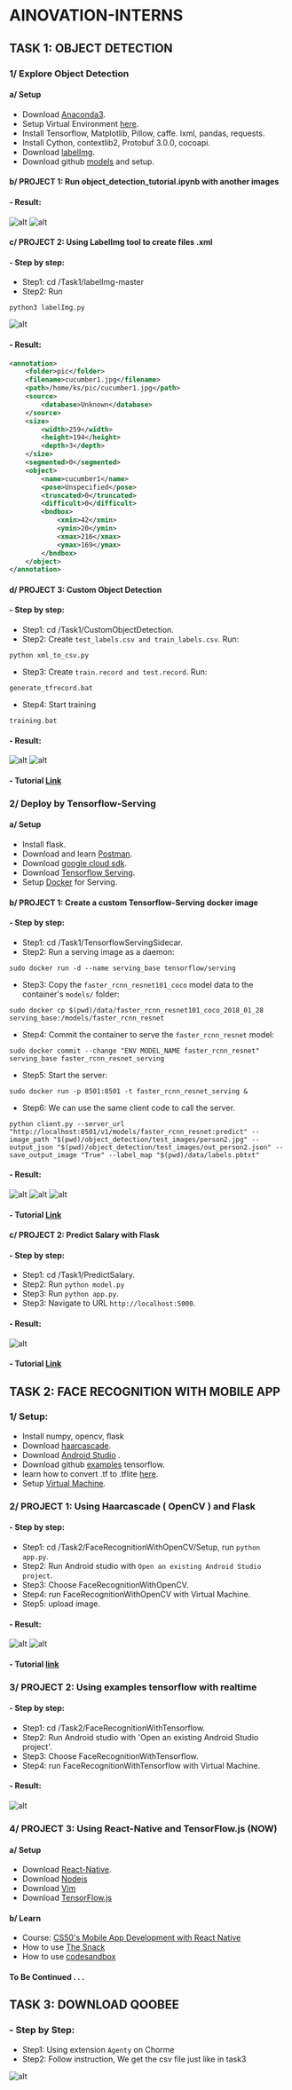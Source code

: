 # AINOVATION-INTERNS

## TASK 1: OBJECT DETECTION

### 1/ Explore Object Detection

#### a/ Setup
* Download [Anaconda3](https://www.anaconda.com/distribution/).
* Setup Virtual Environment [here](https://docs.python.org/3/tutorial/venv.html).
* Install Tensorflow, Matplotlib, Pillow, caffe. lxml, pandas, requests.
* Install Cython, contextlib2, Protobuf 3.0.0, cocoapi.
* Download [labelImg](https://github.com/tzutalin/labelImg).
* Download github [models](https://github.com/tensorflow/models/tree/master/research/object_detection) and setup.

#### b/ PROJECT 1: Run object_detection_tutorial.ipynb with another images

#### - Result: 
![alt](https://github.com/KS-5011/AINOVATION-INTERNS-/blob/master/Task1/project1.1.png)
![alt](https://github.com/KS-5011/AINOVATION-INTERNS-/blob/master/Task1/project1.png)

#### c/ PROJECT 2: Using LabelImg tool to create files .xml
#### - Step by step:
* Step1: cd /Task1/labelImg-master
* Step2: Run
```vim
python3 labelImg.py
```
![alt](https://github.com/KS-5011/AINOVATION-INTERNS-/blob/master/Task1/labelImg.png)

#### - Result: 
```xml
<annotation>
	<folder>pic</folder>
	<filename>cucumber1.jpg</filename>
	<path>/home/ks/pic/cucumber1.jpg</path>
	<source>
		<database>Unknown</database>
	</source>
	<size>
		<width>259</width>
		<height>194</height>
		<depth>3</depth>
	</size>
	<segmented>0</segmented>
	<object>
		<name>cucumber1</name>
		<pose>Unspecified</pose>
		<truncated>0</truncated>
		<difficult>0</difficult>
		<bndbox>
			<xmin>42</xmin>
			<ymin>20</ymin>
			<xmax>216</xmax>
			<ymax>169</ymax>
		</bndbox>
	</object>
</annotation>
```


#### d/ PROJECT 3: Custom Object Detection

#### - Step by step:
* Step1: cd /Task1/CustomObjectDetection.
* Step2: Create `test_labels.csv and train_labels.csv`. Run: 
```vim
python xml_to_csv.py
```
* Step3: Create `train.record and test.record`. Run:
```vim
generate_tfrecord.bat
```
* Step4: Start training
```vim
training.bat
```
#### - Result: 
![alt](https://github.com/KS-5011/AINOVATION-INTERNS-/blob/master/Task1/custom.png)
![alt](https://github.com/KS-5011/AINOVATION-INTERNS-/blob/master/Task1/custom2.png)

#### - Tutorial [Link](https://github.com/pythonlessons/TensorFlow-object-detection-tutorial/tree/master/5_part%20step%20by%20step%20custom%20object%20detection)

### 2/ Deploy by Tensorflow-Serving

#### a/ Setup
* Install flask.
* Download and learn [Postman](https://www.postman.com/downloads/).
* Download [google cloud sdk](https://cloud.google.com/sdk).
* Download [Tensorflow Serving](https://github.com/tensorflow/serving).
* Setup [Docker](https://github.com/fpaupier/tensorflow-serving_sidecar/blob/master/docs/setup.md) for Serving. 

#### b/ PROJECT 1: Create a custom Tensorflow-Serving docker image

#### - Step by step:
* Step1: cd /Task1/TensorflowServingSidecar.
* Step2: Run a serving image as a daemon:
```vim
sudo docker run -d --name serving_base tensorflow/serving
```
* Step3: Copy the `faster_rcnn_resnet101_coco` model data to the container's `models/` folder:
```vim
sudo docker cp $(pwd)/data/faster_rcnn_resnet101_coco_2018_01_28 serving_base:/models/faster_rcnn_resnet
```
* Step4: Commit the container to serve the `faster_rcnn_resnet` model:
```vim
sudo docker commit --change "ENV MODEL_NAME faster_rcnn_resnet" serving_base faster_rcnn_resnet_serving
```
* Step5: Start the server:
```vim
sudo docker run -p 8501:8501 -t faster_rcnn_resnet_serving &
```
* Step6: We can use the same client code to call the server. 
```vim
python client.py --server_url "http://localhost:8501/v1/models/faster_rcnn_resnet:predict" --image_path "$(pwd)/object_detection/test_images/person2.jpg" --output_json "$(pwd)/object_detection/test_images/out_person2.json" --save_output_image "True" --label_map "$(pwd)/data/labels.pbtxt"
```
#### - Result:
![alt](https://github.com/KS-5011/AINOVATION-INTERNS-/blob/master/Task1/out_bicycle1.jpeg)
![alt](https://github.com/KS-5011/AINOVATION-INTERNS-/blob/master/Task1/out_person2.jpeg)
![alt](https://github.com/KS-5011/AINOVATION-INTERNS-/blob/master/Task1/tensorflowServing.png)

#### - Tutorial [Link](https://towardsdatascience.com/deploy-your-machine-learning-models-with-tensorflow-serving-and-kubernetes-9d9e78e569db)

#### c/ PROJECT 2: Predict Salary with Flask

#### - Step by step:
* Step1: cd /Task1/PredictSalary.
* Step2: Run `python model.py`
* Step3: Run `python app.py`.
* Step3: Navigate to URL `http://localhost:5000`.
#### - Result:
![alt](https://github.com/KS-5011/AINOVATION-INTERNS-/blob/master/Task1/Salary.png)

#### - Tutorial [Link](https://github.com/krishnaik06/Deployment-flask)

## TASK 2: FACE RECOGNITION WITH MOBILE APP

### 1/ Setup:
* Install numpy, opencv, flask
* Download [haarcascade](https://github.com/opencv/opencv/tree/master/data/haarcascades).
* Download [Android Studio](https://developer.android.com/studio) .
* Download github [examples](https://github.com/tensorflow/examples) tensorflow.
* learn how to convert .tf to .tflite [here](https://www.tensorflow.org/lite/guide/get_started#2_convert_the_model_format).
* Setup [Virtual Machine](https://developer.android.com/studio/run/managing-avds).

### 2/ PROJECT 1: Using Haarcascade ( OpenCV ) and Flask

#### - Step by step:
* Step1: cd /Task2/FaceRecognitionWithOpenCV/Setup, run `python app.py`.
* Step2: Run Android studio with `Open an existing Android Studio project`.
* Step3: Choose FaceRecognitionWithOpenCV.
* Step4: run FaceRecognitionWithOpenCV with Virtual Machine.
* Step5: upload image.

#### - Result: 
![alt](https://github.com/KS-5011/AINOVATION-INTERNS-/blob/master/Task2/FaceRecognitionWithOpenCV/Setup/static/0.46949428815728256.jpg)
![alt](https://github.com/KS-5011/AINOVATION-INTERNS-/blob/master/Task2/FaceRecognitionWithOpenCV/Setup/static/0.5924112645827373.jpg)

#### - Tutorial [link](https://www.youtube.com/watch?v=b7VkbAUqMqM&t=2495s)

### 3/ PROJECT 2: Using examples tensorflow with realtime

#### - Step by step:
* Step1: cd /Task2/FaceRecognitionWithTensorflow.
* Step2: Run Android studio with 'Open an existing Android Studio project'.
* Step3: Choose FaceRecognitionWithTensorflow.
* Step4: run FaceRecognitionWithTensorflow with Virtual Machine.

#### - Result: 
![alt](https://github.com/KS-5011/AINOVATION-INTERNS-/blob/master/Task2/received_131199474664966.png)

### 4/ PROJECT 3: Using React-Native and TensorFlow.js (NOW)

#### a/ Setup
* Download [React-Native](https://reactnative.dev/docs/getting-started).
* Download [Nodejs](https://nodejs.org/en/download/)
* Download [Vim](https://www.vim.org/git.php)
* Download [TensorFlow.js](https://www.tensorflow.org/js/tutorials/setup)

#### b/ Learn
* Course: [CS50's Mobile App Development with React Native](https://www.youtube.com/playlist?list=PLhQjrBD2T382gdfveyad09Ierl_3Jh_wR)
* How to use [The Snack](https://snack.expo.io/)
* How to use [codesandbox](https://codesandbox.io/s/new)

#### To Be Continued . . .

## TASK 3: DOWNLOAD QOOBEE
### - Step by Step:
* Step1: Using extension `Agenty` on Chorme
* Step2: Follow instruction, We get the csv file just like in task3

![alt](https://github.com/KS-5011/AINOVATION-INTERNS-/blob/master/Task3/Quoobee.png)

